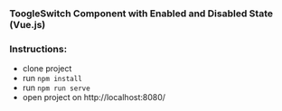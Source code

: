 ### ToogleSwitch Component with Enabled and Disabled State (Vue.js)

### Instructions:

- clone project
- run `npm install`
- run `npm run serve`
- open project on http://localhost:8080/
